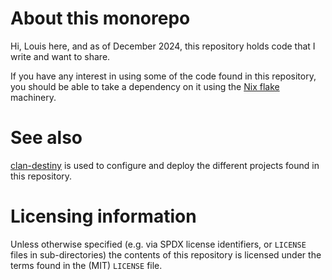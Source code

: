 # About this monorepo

Hi, Louis here, and as of December 2024, this repository holds code that I write and want to share.

If you have any interest in using some of the code found in this repository, you should be able to take a dependency on it using the [Nix flake] machinery.

[Nix flake]: https://wiki.nixos.org/wiki/Flakes

# See also

[clan-destiny] is used to configure and deploy the different projects found in this repository.

[clan-destiny]: https://github.com/lopter/clan-destiny

# Licensing information

Unless otherwise specified (e.g. via SPDX license identifiers, or `LICENSE` files in sub-directories) the contents of this repository is licensed under the terms found in the (MIT) `LICENSE` file.
